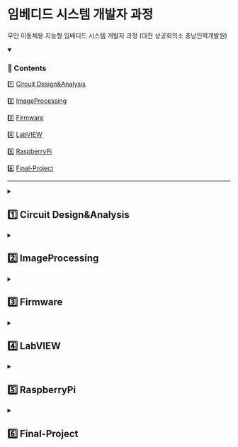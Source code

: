 # 임베디드 시스템 개발자 과정

무인 이동체용 지능형 임베디드 시스템 개발자 과정 (대전 상공회의소 충남인력개발원)

<!-- ---------------------------------------------------------------------------------------------- -->
<!--## Contents-->
<details open>
<summary><h3> 📌 Contents </h3></summary>

1️⃣ [Circuit Design&Analysis](#-1️⃣-Circuit-DesignAnalysis-)

2️⃣ [ImageProcessing](#-2️⃣-ImageProcessing-)

3️⃣ [Firmware](#-3️⃣-Firmware-)

4️⃣ [LabVIEW](#-4️⃣-LabVIEW-)

5️⃣ [RaspberryPi](#-5️⃣-RaspberryPi-)

6️⃣ [Final-Project](#-6️⃣-Final-Project-)
<br>

<hr noshade>
</details>

<!-- ---------------------------------------------------------------------------------------------- -->
<details> 
  <summary><h2> 1️⃣ Circuit Design&Analysis </h2></summary>
  <hr noshade>

OrCAD를 활용한 회로 설계 및 분석 프로젝트

### 주요 구성 요소

#### 1. 회로 설계 프로젝트

- **기초 회로 분석**
  - 전력 분석 (MAX_PWR)
  - NOR 게이트 분석 (THE_NOR)
  - RLC 회로 분석
  - BJT 회로 설계
  - Op-Amp 회로 설계
- **응용 회로 설계**
  - 초음파 센서 회로
    - 초음파 발진기
    - 펄스 발진기
    - 송신/수신 회로
    - 신호 검출 회로
    - 시간 측정 게이트

#### 2. PCB 설계 프로젝트

- 단안정 멀티바이브레이터 PCB 설계
- Gerber 파일 생성
- PCB 레이아웃 설계
  - TOP/BOTTOM Layer
  - Silkscreen
  - Soldermask
  - Drill Drawing

#### 3. 라이브러리 및 참조 자료

- 커스텀 디바이스 라이브러리
- 주요 부품 데이터시트
  - CEDM7001/8001
  - MMBT3904TT1-D
  - RC4558
  - SN7405

### 주요 기능

- 아날로그/디지털 회로 시뮬레이션
- PCB 레이아웃 설계
- 회로 동작 분석
- 거리 측정 시스템 구현

</details>

<!-- ---------------------------------------------------------------------------------------------- -->
<details> 
  <summary><h2> 2️⃣ ImageProcessing </h2></summary>
  <hr noshade>

C, Python, MFC를 사용하여 구현된 다양한 버전의 이미지 처리 애플리케이션을 포함하고 있는 디렉토리

### 주요 구성 요소

#### 1. 이미지 데이터셋

- `images/` - 다양한 크기(128x128, 256x256, 512x512)의 테스트 이미지
- `Pet_RAW(squre)/` - 반려동물 이미지 데이터셋 (128x128, 256x256, 512x512)
- `Etc_Raw(squre)/` - 일반적인 이미지 처리 테스트용 데이터셋

#### 2. 소스코드

1. **C 언어 구현**
   - `GreyScaleImageProcessing` - 기본적인 그레이스케일 이미지 처리
   - `GreyVideoProcessing` - 비디오 처리 기능 구현
2. **MFC 구현**
   - `GrayScaleAlpha` - MFC 기반 GUI 이미지 처리 프로그램
   - `ImageProcessingRC` - 다양한 이미지 처리 기능이 추가된 RC 버전
3. **Python 구현**
   - 기본 이미지 처리 구현
   - OpenCV를 활용한 고급 이미지 처리
   - 머신러닝/딥러닝 기반 이미지 처리
     - MNIST 데이터셋 활용
     - 얼굴 인식 (Haar Cascade)
     - 객체 감지 (MobileNet-SSD)

### 주요 기능

- 그레이스케일 변환
- 이미지 크기 조정
- 밝기/대비 조정
- 이미지 회전/이동
- 객체 감지 및 인식
- 실시간 비디오 처리

</details>

<!-- ---------------------------------------------------------------------------------------------- -->
<details> 
  <summary><h2> 3️⃣ Firmware </h2></summary>
  <hr noshade>

마이크로컨트롤러 기반의 펌웨어 개발 프로젝트

### 주요 구성 요소

#### 1. AVR 프로젝트

- **기초 실습**

  - LED 제어
  - 7-Segment 제어
  - LCD 디스플레이 제어
  - 키패드 인터페이스
  - ADC/DAC 활용
  - 타이머/인터럽트 활용

- **응용 프로젝트**
  - 디지털 시계
  - 온도 측정 시스템
  - 모터 제어 시스템
  - UART 통신

#### 2. ARM 프로젝트

- **STM32 기반 개발**
  - GPIO 제어
  - UART/I2C/SPI 통신
  - 센서 인터페이스
  - 실시간 데이터 처리
  - DMA 활용
  - RTOS 활용

#### 3. 개발 환경

- **AVR**

  - Atmel Studio
  - AVR-GCC
  - AVRDUDE

- **ARM**
  - STM32CubeIDE
  - STM32CubeMX
  - OpenOCD

### 주요 기능

- 디지털/아날로그 신호 처리
- 다양한 통신 프로토콜 구현
- 실시간 센서 데이터 처리
- 모터/액추에이터 제어
- 디스플레이 인터페이스
- 저전력 모드 관리

</details>

<!-- ---------------------------------------------------------------------------------------------- -->
<details> 
  <summary><h2> 4️⃣ LabVIEW </h2></summary>
  <hr noshade>

NI LabVIEW를 활용한 데이터 수집 및 제어 시스템 프로젝트

### 주요 구성 요소

#### 1. 기초 실습

- **기본 프로그래밍**

  - 데이터 타입과 구조
  - 루프와 타이밍
  - 이벤트 구조
  - 배열과 클러스터
  - 파일 입출력

- **UI 설계**
  - 컨트롤과 인디케이터
  - 그래프와 차트
  - 사용자 이벤트 처리
  - 커스텀 컨트롤 제작

#### 2. 응용 프로젝트

- **데이터 수집 시스템**

  - 센서 데이터 획득
  - 실시간 데이터 처리
  - 데이터 로깅
  - 파형 분석

- **제어 시스템**
  - PID 제어기 구현
  - 모터 제어
  - 온도 제어
  - 시스템 모니터링

#### 3. 하드웨어 인터페이스

- **DAQ 시스템**

  - NI-DAQmx 드라이버
  - 아날로그/디지털 입출력
  - 카운터/타이머
  - 동기화 및 트리거링

- **통신 프로토콜**
  - VISA (Serial/GPIB)
  - TCP/IP
  - Modbus
  - OPC

### 주요 기능

- 실시간 데이터 수집 및 분석
- 자동화된 테스트 시스템
- 산업용 제어 시스템
- 계측기 제어 및 모니터링
- 데이터 시각화 및 보고서 생성

</details>

<!-- ---------------------------------------------------------------------------------------------- -->
<details> 
  <summary><h2> 5️⃣ RaspberryPi </h2></summary>
  <hr noshade>

라즈베리파이를 활용한 AI 스피커, 젯슨 나노, 비전 AI 프로젝트

### 주요 구성 요소

#### 1. AI 스피커 프로젝트

- **음성 인식 시스템**
  - Google Assistant 연동
  - 음성 명령 처리
  - 색상 제어 기능
  - JSON 기반 설정

#### 2. Jetson Nano 프로젝트

- **하드웨어 제어**
  - PWM LED 제어
  - GPIO 인터페이스
- **시스템 설정**
  - Balena Etcher를 통한 이미지 설치
  - JP441 SD 카드 이미지

#### 3. 비전(시각형) AI 프로젝트

- **이미지 분류 데이터셋**

  - 학습용 데이터셋 (class1_train)
    - Apple/Banana 이미지
    - 각 클래스별 30개 이미지
  - 검증용 데이터셋 (class1_validation)
    - 각 클래스별 10개 이미지
  - 객체 분류 데이터셋 (class2_train/validation)
    - Bottle/Can 이미지
    - 학습/검증 데이터 분리

- **세그멘테이션 데이터셋**
  - 도형 인식 데이터
    - 원형/사각형/삼각형 이미지
    - JSON 형식의 레이블링 데이터
  - 학습/검증 데이터셋 분리
  - 레이블링 도구 지원

### 개발 도구

- HiBready Editor
- Labelme
- PhotoScape

### 주요 기능

- 음성 기반 IoT 제어
- 실시간 객체 인식
- 이미지 세그멘테이션
- 도형 분류 및 인식
- 데이터셋 구축 및 관리

</details>

<!-- ---------------------------------------------------------------------------------------------- -->
<details> 
  <summary><h2> 6️⃣ Final-Project </h2></summary>
  <hr noshade>
  
임베디드 시스템 개발자 과정의 최종 프로젝트

### 주요 구성 요소

#### 1. 하드웨어 설계

- **회로 설계**

  - 메인 컨트롤러 보드
  - 센서 인터페이스 회로
  - 전원 공급 회로
  - 통신 인터페이스

- **PCB 제작**
  - 회로도 설계
  - PCB 레이아웃
  - 부품 배치
  - 제작 및 조립

#### 2. 펌웨어 개발

- **시스템 초기화**

  - 하드웨어 설정
  - 통신 프로토콜 초기화
  - 인터럽트 설정

- **주요 기능**
  - 센서 데이터 수집
  - 모터 제어
  - 통신 프로토콜 구현
  - 상태 모니터링

#### 3. 소프트웨어 개발

- **데이터 처리**

  - 실시간 데이터 분석
  - 필터링 알고리즘
  - 상태 판단 로직

- **사용자 인터페이스**
  - GUI 설계
  - 데이터 시각화
  - 제어 패널
  - 로깅 시스템

#### 4. 문서화

- **설계 문서**

  - 시스템 요구사항
  - 하드웨어 설계도
  - 소프트웨어 구조도
  - 테스트 계획

- **사용자 매뉴얼**
  - 설치 가이드
  - 사용자 가이드
  - 유지보수 매뉴얼
  - 문제해결 가이드

### 주요 기능

- 실시간 데이터 수집 및 처리
- 원격 모니터링 및 제어
- 자동화된 시스템 운영
- 데이터 로깅 및 분석
- 사용자 친화적 인터페이스
- 시스템 상태 모니터링

</details>
